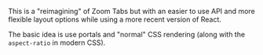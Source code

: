 This is a "reimagining" of Zoom Tabs but with an easier to use API and more
flexible layout options while using a more recent version of React.

The basic idea is use portals and "normal" CSS rendering (along with the
`aspect-ratio` in modern CSS).

